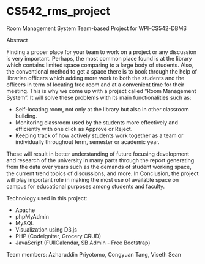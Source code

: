 # CS542_rms_project
Room Management System Team-based Project for WPI-CS542-DBMS

Abstract

Finding a proper place for your team to work on a project or any discussion is very important. Perhaps, the most common place found is at the library which contains limited space comparing to a large body of students. Also, the conventional method to get a space there is to book through the help of librarian officers which adding more work to both the students and the officers in term of locating free room and at a convenient time for their meeting.
This is why we come up with a project called “Room Management System”. It will solve these problems with its main functionalities such as:
- Self-locating room, not only at the library but also in other classroom building.
- Monitoring classroom used by the students more effectively and efficiently with one click as Approve or Reject.
- Keeping track of how actively students work together as a team or individually throughout term, semester or academic year.

These will result in better understanding of future focusing development and research of the university in many parts through the report generating from the data over years such as the demands of student working space, the current trend topics of discussions, and more.
In Conclusion, the project will play important role in making the most use of available space on campus for educational purposes among students and faculty.

Technology used in this project:
- Apache
- phpMyAdmin
- MySQL
- Visualization using D3.js
- PHP (Codeigniter, Grocery CRUD)
- JavaScript (FUllCalendar, SB Admin - Free Bootstrap)
 
Team members: Azharuddin Priyotomo, Congyuan Tang, Viseth Sean

